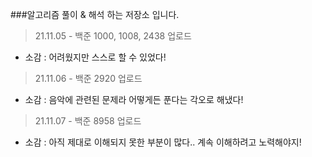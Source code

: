 ###알고리즘 풀이 & 해석 하는 저장소 입니다.

> 21.11.05 - 백준 1000, 1008, 2438 업로드

- 소감 : 어려웠지만 스스로 할 수 있었다!
> 21.11.06 - 백준 2920 업로드 
 
- 소감 : 음악에 관련된 문제라 어떻게든 푼다는 각오로 해냈다! 
 
> 21.11.07 - 백준 8958 업로드

  - 소감 : 아직 제대로 이해되지 못한 부분이 많다.. 계속 이해하려고 노력해야지!